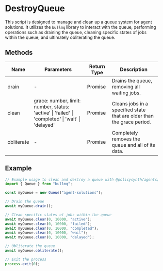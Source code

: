 # DestroyQueue

This script is designed to manage and clean up a queue system for agent solutions. It utilizes the `bullmq` library to interact with the queue, performing operations such as draining the queue, cleaning specific states of jobs within the queue, and ultimately obliterating the queue.

## Methods

| Name       | Parameters                        | Return Type | Description                                                                 |
|------------|-----------------------------------|-------------|-----------------------------------------------------------------------------|
| drain      | -                                 | Promise<void> | Drains the queue, removing all waiting jobs.                                |
| clean      | grace: number, limit: number, status: 'active' \| 'failed' \| 'completed' \| 'wait' \| 'delayed' | Promise<void> | Cleans jobs in a specified state that are older than the grace period.      |
| obliterate | -                                 | Promise<void> | Completely removes the queue and all of its data.                           |

## Example

```javascript
// Example usage to clean and destroy a queue with @policysynth/agents/solutions/tools/destroyQueue.js
import { Queue } from "bullmq";

const myQueue = new Queue("agent-solutions");

// Drain the queue
await myQueue.drain();

// Clean specific states of jobs within the queue
await myQueue.clean(0, 10000, "active");
await myQueue.clean(0, 10000, "failed");
await myQueue.clean(0, 10000, "completed");
await myQueue.clean(0, 10000, "wait");
await myQueue.clean(0, 10000, "delayed");

// Obliterate the queue
await myQueue.obliterate();

// Exit the process
process.exit(0);
```